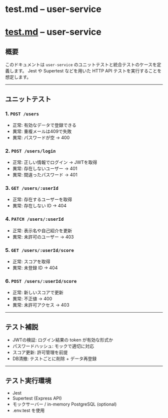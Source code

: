 # test.md – user-service

# [test.md](http://test.md/) – user-service

## 概要

このドキュメントは `user-service` のユニットテストと統合テストのケースを定義します。
Jest や Supertest などを用いた HTTP API テストを実行することを想定します。

---

## ユニットテスト

### 1. `POST /users`

- 正常: 有効なデータで登録できる
- 異常: 重複メールは409で失敗
- 異常: パスワードが空 -> 400

### 2. `POST /users/login`

- 正常: 正しい情報でログイン -> JWTを取得
- 異常: 存在しないユーザー -> 401
- 異常: 間違ったパスワード -> 401

### 3. `GET /users/:userId`

- 正常: 存在するユーザーを取得
- 異常: 存在しない ID -> 404

### 4. `PATCH /users/:userId`

- 正常: 表示名や自己紹介を更新
- 異常: 未許可のユーザー -> 403

### 5. `GET /users/:userId/score`

- 正常: スコアを取得
- 異常: 未登録 ID -> 404

### 6. `POST /users/:userId/score`

- 正常: 新しいスコアで更新
- 異常: 不正値 -> 400
- 異常: 未許可アクセス -> 403

---

## テスト補説

- JWTの検証: ログイン結果の token が有効な形式か
- パスワードハッシュ: モックで適切に対応
- スコア更新: 許可管理を前提
- DB清撤: テストごとに削除 + データ再登録

---

## テスト実行環境

- Jest
- Supertest (Express API)
- モックサーバー / in-memory PostgreSQL (optional)
- .env.test を使用